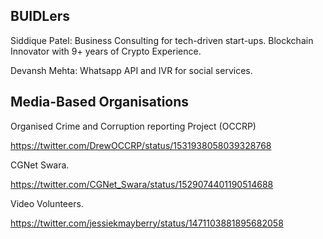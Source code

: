 
## BUIDLers

Siddique Patel: Business Consulting for tech-driven start-ups. Blockchain Innovator with 9+ years of Crypto Experience.

Devansh Mehta: Whatsapp API and IVR for social services.


## Media-Based Organisations 

Organised Crime and Corruption reporting Project (OCCRP)

https://twitter.com/DrewOCCRP/status/1531938058039328768

CGNet Swara.

https://twitter.com/CGNet_Swara/status/1529074401190514688

Video Volunteers.

https://twitter.com/jessiekmayberry/status/1471103881895682058
